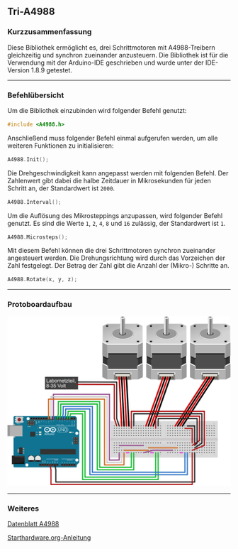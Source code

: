 ## Tri-A4988

### Kurzzusammenfassung

Diese Bibliothek ermöglicht es, drei Schrittmotoren mit A4988-Treibern gleichzeitig und synchron zueinander anzusteuern. Die Bibliothek ist für die Verwendung mit der Arduino-IDE geschrieben und wurde unter der IDE-Version 1.8.9 getestet.

---

### Befehlübersicht

Um die Bibliothek einzubinden wird folgender Befehl genutzt:

```C++
#include <A4988.h>
```

Anschließend muss folgender Befehl einmal aufgerufen werden, um alle weiteren Funktionen zu initialisieren:

```C++
A4988.Init();
```

Die Drehgeschwindigkeit kann angepasst werden mit folgenden Befehl. Der Zahlenwert gibt dabei die halbe Zeitdauer in Mikrosekunden für jeden Schritt an, der Standardwert ist `2000`.

```C++
A4988.Interval();
```

Um die Auflösung des Mikrosteppings anzupassen, wird folgender Befehl genutzt. Es sind die Werte `1`, `2`, `4`, `8` und `16` zulässig, der Standardwert ist `1`.

```C++
A4988.Microsteps();
```

Mit diesem Befehl können die drei Schrittmotoren synchron zueinander angesteuert werden. Die Drehungsrichtung wird durch das Vorzeichen der Zahl festgelegt. Der Betrag der Zahl gibt die Anzahl der (Mikro-) Schritte an.

```C++
A4988.Rotate(x, y, z);
```

---

### Protoboardaufbau

![Protoboard](./Protoboard.svg)

---

### Weiteres

[Datenblatt A4988](https://components101.com/sites/default/files/component_datasheet/A4988%20Stepper%20Motor%20Driver%20Module.pdf)

[Starthardware.org-Anleitung](https://starthardware.org/arduino-a4988-nema17/)

